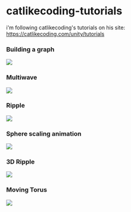 # catlikecoding-tutorials
i'm following catlikecoding's tutorials on his site: https://catlikecoding.com/unity/tutorials

### Building a graph
![](Docs/building-a-graph.gif)

### Multiwave
![](Docs/Multiwave.gif)

### Ripple
![](Docs/ripple.gif)

### Sphere scaling animation
![](Docs/sphere-scale-anim.gif)

### 3D Ripple
![](Docs/3d-ripple.gif)

### Moving Torus
![](Docs/moving-torus.gif)
